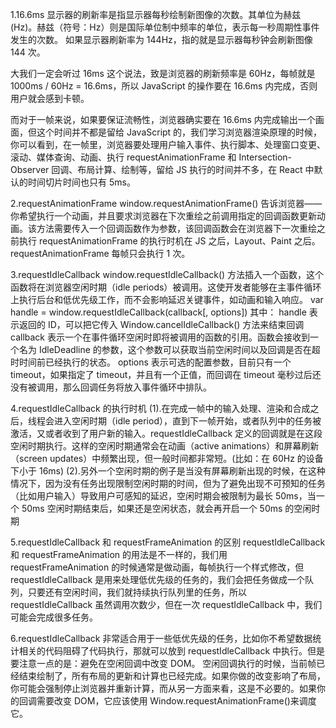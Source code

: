 1.16.6ms
显示器的刷新率是指显示器每秒绘制新图像的次数。其单位为赫兹 (Hz)。赫兹（符号：Hz）则是国际单位制中频率的单位，表示每一秒周期性事件发生的次数。
如果显示器刷新率为 144Hz，指的就是显示器每秒钟会刷新图像 144 次。

大我们一定会听过 16ms 这个说法，致是浏览器的刷新频率是 60Hz，每帧就是 1000ms / 60Hz = 16.6ms，所以 JavaScript 的操作要在 16.6ms 内完成，否则用户就会感到卡顿。

而对于一帧来说，如果要保证流畅性，浏览器确实要在 16.6ms 内完成输出一个画面，但这个时间并不都是留给 JavaScript 的，我们学习浏览器渲染原理的时候，你可以看到，在一帧里，浏览器要处理用户输入事件、执行脚本、处理窗口变更、滚动、媒体查询、动画、执行 requestAnimationFrame 和 Intersection-Observer 回调、布局计算、绘制等，留给 JS 执行的时间并不多，在 React 中默认的时间切片时间也只有 5ms。

2.requestAnimationFrame
window.requestAnimationFrame() 告诉浏览器——你希望执行一个动画，并且要求浏览器在下次重绘之前调用指定的回调函数更新动画。该方法需要传入一个回调函数作为参数，该回调函数会在浏览器下一次重绘之前执行
requestAnimationFrame 的执行时机在 JS 之后，Layout、Paint 之后。requestAnimationFrame 每帧只会执行 1 次。

<!--
import useAnimationFrame from 'use-animation-frame';
const Counter = () => {
    const [time, setTime] = useState(0);
    useAnimationFrame(e => setTime(e.time));
    return <div>Running for:<br/>{time.toFixed(1)}s</div>;
};
-->

<!-- (useAnimationFrame源码)
import { useLayoutEffect, useRef } from "react";
// Reusable component that also takes dependencies
export default (cb) => {
  if (typeof performance === "undefined" || typeof window === "undefined") {
    return;
  }

  const cbRef = useRef();
  const frame = useRef();
  const init = useRef(performance.now());
  const last = useRef(performance.now());

  cbRef.current = cb;

  const animate = (now) => {
    console.log(time); // 输出当前的时间戳
    // In seconds ~> you can do ms or anything in userland
    cbRef.current({
      time: (now - init.current) / 1000,
      delta: (now - last.current) / 1000,
    });
    last.current = now;
    frame.current = requestAnimationFrame(animate);
  };

  useLayoutEffect(() => {
    frame.current = requestAnimationFrame(animate);
    return () => frame.current && cancelAnimationFrame(frame.current);
  }, []);
};
-->

3.requestIdleCallback
window.requestIdleCallback() 方法插入一个函数，这个函数将在浏览器空闲时期（idle periods）被调用。这使开发者能够在主事件循环上执行后台和低优先级工作，而不会影响延迟关键事件，如动画和输入响应。
var handle = window.requestIdleCallback(callback[, options])
其中： handle 表示返回的 ID，可以把它传入 Window.cancelIdleCallback() 方法来结束回调
callback 表示一个在事件循环空闲时即将被调用的函数的引用。函数会接收到一个名为 IdleDeadline 的参数，这个参数可以获取当前空闲时间以及回调是否在超时时间前已经执行的状态。
options 表示可选的配置参数，目前只有一个 timeout，如果指定了 timeout，并且有一个正值，而回调在 timeout 毫秒过后还没有被调用，那么回调任务将放入事件循环中排队。

<!--
deadline 参数，它有一个 didTimeout 属性，表示回调是否在超时时间前已经执行，它还有一个 timeRemaining() 函数，表示当前闲置周期的预估剩余毫秒数，
requestIdleCallback((deadline) => {
   console.log(deadline)
}, {timeout: 1000})
-->

4.requestIdleCallback 的执行时机
(1).在完成一帧中的输入处理、渲染和合成之后，线程会进入空闲时期（idle period），直到下一帧开始，或者队列中的任务被激活，又或者收到了用户新的输入。requestIdleCallback 定义的回调就是在这段空闲时期执行。这样的空闲时期通常会在动画（active animations）和屏幕刷新（screen updates）中频繁出现，但一般时间都非常短。(比如：在 60Hz 的设备下小于 16ms)
(2).另外一个空闲时期的例子是当没有屏幕刷新出现的时候，在这种情况下，因为没有任务出现限制空闲时期的时间，但为了避免出现不可预知的任务（比如用户输入）导致用户可感知的延迟，空闲时期会被限制为最长 50ms，当一个 50ms 空闲时期结束后，如果还是空闲状态，就会再开启一个 50ms 的空闲时期

5.requestIdleCallback 和 requestFrameAnimation 的区别
requestIdleCallback 和 requestFrameAnimation 的用法是不一样的，我们用 requestFrameAnimation 的时候通常是做动画，每帧执行一个样式修改，但 requestIdleCallback 是用来处理低优先级的任务的，我们会把任务做成一个队列，只要还有空闲时间，我们就持续执行队列里的任务，所以 requestIdleCallback 虽然调用次数少，但在一次 requestIdleCallback 中，我们可能会完成很多任务。

6.requestIdleCallback 非常适合用于一些低优先级的任务，比如你不希望数据统计相关的代码阻碍了代码执行，那就可以放到 requestIdleCallback 中执行。但是要注意一点的是：避免在空闲回调中改变 DOM。 空闲回调执行的时候，当前帧已经结束绘制了，所有布局的更新和计算也已经完成。如果你做的改变影响了布局，你可能会强制停止浏览器并重新计算，而从另一方面来看，这是不必要的。如果你的回调需要改变 DOM，它应该使用 Window.requestAnimationFrame()来调度它。
